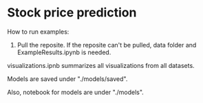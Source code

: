 # Stock price prediction

How to run examples:
1. Pull the reposite. If the reposite can't be pulled, data folder and ExampleResults.ipynb is needed.

visualizations.ipnb summarizes all visualizations from all datasets.

Models are saved under "./models/saved".

Also, notebook for models are under "./models".
